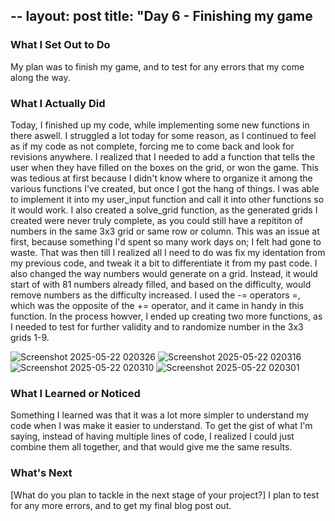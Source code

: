 --
layout: post
title: "Day 6 - Finishing my game
---

### What I Set Out to Do
My plan was to finish my game, and to test for any errors that my come along the way.

### What I Actually Did
Today, I finished up my code, while implementing some new functions in there aswell. I struggled a lot today for some reason, as I continued to feel as if my code as not complete, forcing me to come back and look for revisions anywhere.
I realized that I needed to add a function that tells the user when they have filled on the boxes on the grid, or won the game. This was tedious at first because I didn't know where to organize it among the various functions I've created, but once I got the hang of things. I was able to implement it into my user_input
function and call it into other functions so it would work. I also created a solve_grid function, as the generated grids I created were never truly complete, as you could still have a repititon of numbers in the same 3x3 grid or same row or column. This was an issue at first, because something I'd spent so many work days on; I felt had gone to waste. 
That was then till I realized all I need to do was fix my identation from my previous code, and tweak it a bit to differentiate it from my past code. I also changed the way numbers would generate on a grid. Instead, it would start of with 81 numbers already filled, and based on the difficulty, would remove numbers as the difficulty increased. I used the -= operators =, which was the opposite of the += operator, and it came in handy in this function.
In the process howver, I ended up creating two more functions, as I needed to test for further validity and to randomize number in the 3x3 grids 1-9.

![Screenshot 2025-05-22 020326](https://github.com/user-attachments/assets/f1f13b2a-dc55-4a6c-86fc-88eebcca2ac4)
![Screenshot 2025-05-22 020316](https://github.com/user-attachments/assets/880b741b-dc98-4b69-b54c-62ef77a59aac)
![Screenshot 2025-05-22 020310](https://github.com/user-attachments/assets/085fb3de-f7ff-45fb-bf9d-255a451bc31a)
![Screenshot 2025-05-22 020301](https://github.com/user-attachments/assets/bb8433d1-908b-4c43-a9b0-513ebcaf0a3c)

### What I Learned or Noticed
Something I learned was that it was a lot more simpler to understand my code when I was make it easier to understand. To get the gist of what I'm saying, instead of having multiple lines of code, I realized I could just combine them all together, and that would give me the same results.


### What's Next

[What do you plan to tackle in the next stage of your project?]
I plan to test for any more errors, and to get my final blog post out.


